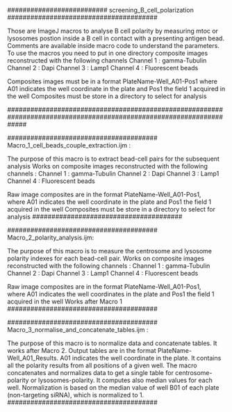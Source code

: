 ########################## screening_B_cell_polarization #######################################

Those are ImageJ macros to analyse B cell polarity by measuring mtoc or lysosomes postion inside a B cell in contact with a presenting antigen bead.
Comments are available inside macro code to understand the parameters.
To use the macros you need to put in one directory composite images reconstructed with the following channels 
Channel 1 : gamma-Tubulin
Channel 2 : Dapi
Channel 3 : Lamp1 
Channel 4 : Fluorescent beads

Composites images must be in a format PlateName-Well_A01-Pos1 
where A01 indicates the well coordinate in the plate and Pos1 the field 1 acquired in the well
Composites must be store in a directory to select for analysis

#####################################################################################################################

#######################################
Macro_1_cell_beads_couple_extraction.ijm :

The purpose of this macro is to extract bead-cell pairs for the subsequent analysis
Works on composite images reconstructed with the following channels : 
Channel 1 : gamma-Tubulin
Channel 2 : Dapi
Channel 3 : Lamp1 
Channel 4 : Fluorescent beads

Raw image composites are in the format PlateName-Well_A01-Pos1,  
where A01 indicates the well coordinate in the plate and Pos1 the field 1 acquired in the well
Composites must be store in a directory to select for analysis
#######################################

#######################################
Macro_2_polarity_analysis.ijm:

The purpose of this macro is to measure the centrosome and lysosome polarity indexes for each bead-cell pair.
Works on composite images reconstructed with the following channels : 
Channel 1 : gamma-Tubulin
Channel 2 : Dapi
Channel 3 : Lamp1 
Channel 4 : Fluorescent beads

Raw image composites are in the format PlateName-Well_A01-Pos1,  
where A01 indicates the well coordinates in the plate and Pos1 the field 1 acquired in the well
Works after Macro 1
#######################################

#######################################
Macro_3_normalise_and_concatenate_tables.ijm :

The purpose of this macro is to normalize data and concatenate tables. It works after Macro 2. 
Output tables are in the format PlateName-Well_A01_Results. A01 indicates the well coordinate in the plate. It contains all the polarity results from all positions of a given well. The macro concatenates and normalizes data to get a single table for centrosome-polarity or lysosomes-polarity. It computes also median values for each well. Normalization is based on the median value of well B01 of each plate (non-targeting siRNA), which is normalized to 1. 
#######################################

